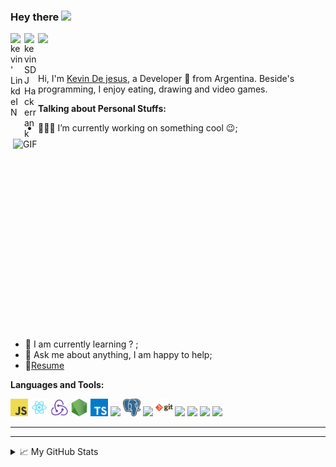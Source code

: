 ### Hey there <img src="https://media.giphy.com/media/hvRJCLFzcasrR4ia7z/giphy.gif" width="25px">
<a href="https://www.linkedin.com/in/kevinDejesus/">
  <img align="left" alt="kevin' LinkdeIN" width="22px" src="https://img.icons8.com/fluency/48/000000/linkedin-2.png" />
</a>
<a href="https://hackerrank.com/sebadjkevin/">
  <img align="left" alt="kevinSDJ Hackerrank" width="22px" src="https://img.icons8.com/external-tal-revivo-color-tal-revivo/24/000000/external-hackerrank-is-a-technology-company-that-focuses-on-competitive-programming-logo-color-tal-revivo.png" />
</a>

![](https://visitor-badge.glitch.me/badge?page_id=KevinSDJ.KevinSDJ)

<br />

Hi, I'm [Kevin De jesus](https://wizkode23.vercel.app), a Developer 🚀 from Argentina. Beside's programming, I enjoy eating, drawing and video games.

  <img align="right" alt="GIF" src="https://github.com/abhisheknaiidu/abhisheknaiidu/blob/master/code.gif?raw=true" width="500" height="320" />
  
**Talking about Personal Stuffs:**

- 👨🏽‍💻 I’m currently working on something cool :wink:;
- 🌱 I am currently learning ? ; 
- 💬 Ask me about anything, I am happy to help;
- 📝[Resume](https://docs.google.com/document/d/1OihcwwWaEJjQTptxCj2DB_eyTSyAM4Z0/edit?usp=sharing&ouid=102400706710759639828&rtpof=true&sd=true)

**Languages and Tools:**  

<code><img height="28" src="https://raw.githubusercontent.com/github/explore/80688e429a7d4ef2fca1e82350fe8e3517d3494d/topics/javascript/javascript.png"></code>
<code><img height="28" src="https://raw.githubusercontent.com/github/explore/80688e429a7d4ef2fca1e82350fe8e3517d3494d/topics/react/react.png"></code>
<code><img height="28" src="https://raw.githubusercontent.com/github/explore/5c058a388828bb5fde0bcafd4bc867b5bb3f26f3/topics/redux/redux.png"></code>
<code><img height="28" src="https://raw.githubusercontent.com/github/explore/80688e429a7d4ef2fca1e82350fe8e3517d3494d/topics/nodejs/nodejs.png"></code>
<code><img height="28" src="https://raw.githubusercontent.com/github/explore/80688e429a7d4ef2fca1e82350fe8e3517d3494d/topics/typescript/typescript.png"></code>
<code><img height='28' style='background:transparent;' src="https://img.icons8.com/fluency/48/000000/java-coffee-cup-logo.png"></code>
<code><img height="28" src="https://raw.githubusercontent.com/github/explore/80688e429a7d4ef2fca1e82350fe8e3517d3494d/topics/postgresql/postgresql.png"></code>
<code><img height="28" src="https://img.icons8.com/color/48/000000/spring-logo.png"></code>
<code><img height="28" src="https://raw.githubusercontent.com/github/explore/80688e429a7d4ef2fca1e82350fe8e3517d3494d/topics/git/git.png"></code>
<code><img height="28" src="https://img.icons8.com/fluency/48/000000/docker.png"></code>
<code><img height="28" src="https://img.icons8.com/color/48/000000/mysql.png"></code>
<code><img height="28" src="https://img.icons8.com/color/48/000000/c++.png"></code>
<code><img height="28" src="https://img.icons8.com/color/48/000000/erlang.png"></code>

***

***

<details>
<summary>📈 My GitHub Stats</summary>

<p align="center"> <img src="https://github-readme-stats.vercel.app/api?username=KevinSDJ&show_icons=true&theme=gotham" alt="KevinSDJ" />

</details>

